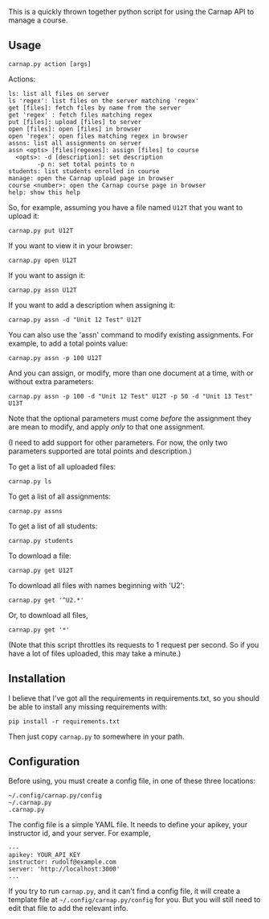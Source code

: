 This is a quickly thrown together python script for using the Carnap API to
manage a course.

## Usage

    carnap.py action [args]

Actions:

    ls: list all files on server 
    ls 'regex': list files on the server matching 'regex'
    get [files]: fetch files by name from the server
    get 'regex' : fetch files matching regex
    put [files]: upload [files] to server
    open [files]: open [files] in browser
    open 'regex': open files matching regex in browser
    assns: list all assignments on server
    assn <opts> [files|regexes]: assign [files] to course
      <opts>: -d [description]: set description
            -p n: set total points to n
    students: list students enrolled in course
    manage: open the Carnap upload page in browser
    course <number>: open the Carnap course page in browser
    help: show this help

So, for example, assuming you have a file named `U12T` that you want to
upload it:

    carnap.py put U12T

If you want to view it in your browser:

    carnap.py open U12T

If you want to assign it:

    carnap.py assn U12T

If you want to add a description when assigning it:

    carnap.py assn -d "Unit 12 Test" U12T

You can also use the 'assn' command to modify existing assignments. For
example, to add a total points value:

    carnap.py assn -p 100 U12T

And you can assign, or modify, more than one document at a time, with or
without extra parameters:

    carnap.py assn -p 100 -d "Unit 12 Test" U12T -p 50 -d "Unit 13 Test" U13T

Note that the optional parameters must come *before* the assignment they are
mean to modify, and apply *only* to that one assignment.

(I need to add support for other parameters. For now, the only two parameters
supported are total points and description.)

To get a list of all uploaded files:

    carnap.py ls

To get a list of all assignments:

    carnap.py assns

To get a list of all students:

    carnap.py students

To download a file:

    carnap.py get U12T

To download all files with names beginning with 'U2':

    carnap.py get '^U2.*'

Or, to download all files,

    carnap.py get '*'

(Note that this script throttles its requests to 1 request per second. So if
you have a lot of files uploaded, this may take a minute.)


## Installation

I believe that I've got all the requirements in requirements.txt, so you should be able to install any missing requirements with:

```
pip install -r requirements.txt
```

Then just copy `carnap.py` to somewhere in your path.

## Configuration

Before using, you must create a config file, in one of these three
locations:

    ~/.config/carnap.py/config
    ~/.carnap.py
    .carnap.py

The config file is a simple YAML file. It needs to define your apikey, your instructor id, and your server. For example,

```{.yaml}
---
apikey: YOUR_API_KEY
instructor: rudolf@example.com
server: 'http://localhost:3000'
...
```

If you try to run `carnap.py`, and it can't find a config file, it will
create a template file at `~/.config/carnap.py/config` for you. But you will
still need to edit that file to add the relevant info.


